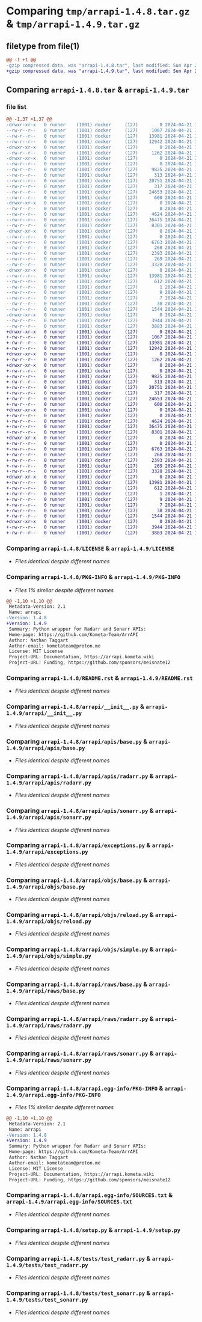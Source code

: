 # Comparing `tmp/arrapi-1.4.8.tar.gz` & `tmp/arrapi-1.4.9.tar.gz`

## filetype from file(1)

```diff
@@ -1 +1 @@
-gzip compressed data, was "arrapi-1.4.8.tar", last modified: Sun Apr 21 18:03:49 2024, max compression
+gzip compressed data, was "arrapi-1.4.9.tar", last modified: Sun Apr 21 18:10:15 2024, max compression
```

## Comparing `arrapi-1.4.8.tar` & `arrapi-1.4.9.tar`

### file list

```diff
@@ -1,37 +1,37 @@
-drwxr-xr-x   0 runner    (1001) docker     (127)        0 2024-04-21 18:03:49.410606 arrapi-1.4.8/
--rw-r--r--   0 runner    (1001) docker     (127)     1067 2024-04-21 18:03:36.000000 arrapi-1.4.8/LICENSE
--rw-r--r--   0 runner    (1001) docker     (127)    13981 2024-04-21 18:03:49.410606 arrapi-1.4.8/PKG-INFO
--rw-r--r--   0 runner    (1001) docker     (127)    12942 2024-04-21 18:03:36.000000 arrapi-1.4.8/README.rst
-drwxr-xr-x   0 runner    (1001) docker     (127)        0 2024-04-21 18:03:49.402605 arrapi-1.4.8/arrapi/
--rw-r--r--   0 runner    (1001) docker     (127)     1262 2024-04-21 18:03:36.000000 arrapi-1.4.8/arrapi/__init__.py
-drwxr-xr-x   0 runner    (1001) docker     (127)        0 2024-04-21 18:03:49.406606 arrapi-1.4.8/arrapi/apis/
--rw-r--r--   0 runner    (1001) docker     (127)        0 2024-04-21 18:03:36.000000 arrapi-1.4.8/arrapi/apis/__init__.py
--rw-r--r--   0 runner    (1001) docker     (127)     9825 2024-04-21 18:03:36.000000 arrapi-1.4.8/arrapi/apis/base.py
--rw-r--r--   0 runner    (1001) docker     (127)      313 2024-04-21 18:03:36.000000 arrapi-1.4.8/arrapi/apis/lidarr.py
--rw-r--r--   0 runner    (1001) docker     (127)    20751 2024-04-21 18:03:36.000000 arrapi-1.4.8/arrapi/apis/radarr.py
--rw-r--r--   0 runner    (1001) docker     (127)      317 2024-04-21 18:03:36.000000 arrapi-1.4.8/arrapi/apis/readarr.py
--rw-r--r--   0 runner    (1001) docker     (127)    24653 2024-04-21 18:03:36.000000 arrapi-1.4.8/arrapi/apis/sonarr.py
--rw-r--r--   0 runner    (1001) docker     (127)      600 2024-04-21 18:03:36.000000 arrapi-1.4.8/arrapi/exceptions.py
-drwxr-xr-x   0 runner    (1001) docker     (127)        0 2024-04-21 18:03:49.406606 arrapi-1.4.8/arrapi/objs/
--rw-r--r--   0 runner    (1001) docker     (127)        0 2024-04-21 18:03:36.000000 arrapi-1.4.8/arrapi/objs/__init__.py
--rw-r--r--   0 runner    (1001) docker     (127)     4624 2024-04-21 18:03:36.000000 arrapi-1.4.8/arrapi/objs/base.py
--rw-r--r--   0 runner    (1001) docker     (127)    36475 2024-04-21 18:03:36.000000 arrapi-1.4.8/arrapi/objs/reload.py
--rw-r--r--   0 runner    (1001) docker     (127)     8301 2024-04-21 18:03:36.000000 arrapi-1.4.8/arrapi/objs/simple.py
-drwxr-xr-x   0 runner    (1001) docker     (127)        0 2024-04-21 18:03:49.406606 arrapi-1.4.8/arrapi/raws/
--rw-r--r--   0 runner    (1001) docker     (127)        0 2024-04-21 18:03:36.000000 arrapi-1.4.8/arrapi/raws/__init__.py
--rw-r--r--   0 runner    (1001) docker     (127)     6763 2024-04-21 18:03:36.000000 arrapi-1.4.8/arrapi/raws/base.py
--rw-r--r--   0 runner    (1001) docker     (127)      268 2024-04-21 18:03:36.000000 arrapi-1.4.8/arrapi/raws/lidarr.py
--rw-r--r--   0 runner    (1001) docker     (127)     2393 2024-04-21 18:03:36.000000 arrapi-1.4.8/arrapi/raws/radarr.py
--rw-r--r--   0 runner    (1001) docker     (127)      269 2024-04-21 18:03:36.000000 arrapi-1.4.8/arrapi/raws/readarr.py
--rw-r--r--   0 runner    (1001) docker     (127)     3320 2024-04-21 18:03:36.000000 arrapi-1.4.8/arrapi/raws/sonarr.py
-drwxr-xr-x   0 runner    (1001) docker     (127)        0 2024-04-21 18:03:49.406606 arrapi-1.4.8/arrapi.egg-info/
--rw-r--r--   0 runner    (1001) docker     (127)    13981 2024-04-21 18:03:49.000000 arrapi-1.4.8/arrapi.egg-info/PKG-INFO
--rw-r--r--   0 runner    (1001) docker     (127)      612 2024-04-21 18:03:49.000000 arrapi-1.4.8/arrapi.egg-info/SOURCES.txt
--rw-r--r--   0 runner    (1001) docker     (127)        1 2024-04-21 18:03:49.000000 arrapi-1.4.8/arrapi.egg-info/dependency_links.txt
--rw-r--r--   0 runner    (1001) docker     (127)        9 2024-04-21 18:03:49.000000 arrapi-1.4.8/arrapi.egg-info/requires.txt
--rw-r--r--   0 runner    (1001) docker     (127)        7 2024-04-21 18:03:49.000000 arrapi-1.4.8/arrapi.egg-info/top_level.txt
--rw-r--r--   0 runner    (1001) docker     (127)       38 2024-04-21 18:03:49.410606 arrapi-1.4.8/setup.cfg
--rw-r--r--   0 runner    (1001) docker     (127)     1544 2024-04-21 18:03:36.000000 arrapi-1.4.8/setup.py
-drwxr-xr-x   0 runner    (1001) docker     (127)        0 2024-04-21 18:03:49.406606 arrapi-1.4.8/tests/
--rw-r--r--   0 runner    (1001) docker     (127)     3944 2024-04-21 18:03:36.000000 arrapi-1.4.8/tests/test_radarr.py
--rw-r--r--   0 runner    (1001) docker     (127)     3883 2024-04-21 18:03:36.000000 arrapi-1.4.8/tests/test_sonarr.py
+drwxr-xr-x   0 runner    (1001) docker     (127)        0 2024-04-21 18:10:15.684672 arrapi-1.4.9/
+-rw-r--r--   0 runner    (1001) docker     (127)     1067 2024-04-21 18:10:02.000000 arrapi-1.4.9/LICENSE
+-rw-r--r--   0 runner    (1001) docker     (127)    13981 2024-04-21 18:10:15.684672 arrapi-1.4.9/PKG-INFO
+-rw-r--r--   0 runner    (1001) docker     (127)    12942 2024-04-21 18:10:02.000000 arrapi-1.4.9/README.rst
+drwxr-xr-x   0 runner    (1001) docker     (127)        0 2024-04-21 18:10:15.680672 arrapi-1.4.9/arrapi/
+-rw-r--r--   0 runner    (1001) docker     (127)     1262 2024-04-21 18:10:02.000000 arrapi-1.4.9/arrapi/__init__.py
+drwxr-xr-x   0 runner    (1001) docker     (127)        0 2024-04-21 18:10:15.680672 arrapi-1.4.9/arrapi/apis/
+-rw-r--r--   0 runner    (1001) docker     (127)        0 2024-04-21 18:10:02.000000 arrapi-1.4.9/arrapi/apis/__init__.py
+-rw-r--r--   0 runner    (1001) docker     (127)     9825 2024-04-21 18:10:02.000000 arrapi-1.4.9/arrapi/apis/base.py
+-rw-r--r--   0 runner    (1001) docker     (127)      313 2024-04-21 18:10:02.000000 arrapi-1.4.9/arrapi/apis/lidarr.py
+-rw-r--r--   0 runner    (1001) docker     (127)    20751 2024-04-21 18:10:02.000000 arrapi-1.4.9/arrapi/apis/radarr.py
+-rw-r--r--   0 runner    (1001) docker     (127)      317 2024-04-21 18:10:02.000000 arrapi-1.4.9/arrapi/apis/readarr.py
+-rw-r--r--   0 runner    (1001) docker     (127)    24653 2024-04-21 18:10:02.000000 arrapi-1.4.9/arrapi/apis/sonarr.py
+-rw-r--r--   0 runner    (1001) docker     (127)      600 2024-04-21 18:10:02.000000 arrapi-1.4.9/arrapi/exceptions.py
+drwxr-xr-x   0 runner    (1001) docker     (127)        0 2024-04-21 18:10:15.680672 arrapi-1.4.9/arrapi/objs/
+-rw-r--r--   0 runner    (1001) docker     (127)        0 2024-04-21 18:10:02.000000 arrapi-1.4.9/arrapi/objs/__init__.py
+-rw-r--r--   0 runner    (1001) docker     (127)     4624 2024-04-21 18:10:02.000000 arrapi-1.4.9/arrapi/objs/base.py
+-rw-r--r--   0 runner    (1001) docker     (127)    36475 2024-04-21 18:10:02.000000 arrapi-1.4.9/arrapi/objs/reload.py
+-rw-r--r--   0 runner    (1001) docker     (127)     8301 2024-04-21 18:10:02.000000 arrapi-1.4.9/arrapi/objs/simple.py
+drwxr-xr-x   0 runner    (1001) docker     (127)        0 2024-04-21 18:10:15.684672 arrapi-1.4.9/arrapi/raws/
+-rw-r--r--   0 runner    (1001) docker     (127)        0 2024-04-21 18:10:02.000000 arrapi-1.4.9/arrapi/raws/__init__.py
+-rw-r--r--   0 runner    (1001) docker     (127)     6763 2024-04-21 18:10:02.000000 arrapi-1.4.9/arrapi/raws/base.py
+-rw-r--r--   0 runner    (1001) docker     (127)      268 2024-04-21 18:10:02.000000 arrapi-1.4.9/arrapi/raws/lidarr.py
+-rw-r--r--   0 runner    (1001) docker     (127)     2393 2024-04-21 18:10:02.000000 arrapi-1.4.9/arrapi/raws/radarr.py
+-rw-r--r--   0 runner    (1001) docker     (127)      269 2024-04-21 18:10:02.000000 arrapi-1.4.9/arrapi/raws/readarr.py
+-rw-r--r--   0 runner    (1001) docker     (127)     3320 2024-04-21 18:10:02.000000 arrapi-1.4.9/arrapi/raws/sonarr.py
+drwxr-xr-x   0 runner    (1001) docker     (127)        0 2024-04-21 18:10:15.684672 arrapi-1.4.9/arrapi.egg-info/
+-rw-r--r--   0 runner    (1001) docker     (127)    13981 2024-04-21 18:10:15.000000 arrapi-1.4.9/arrapi.egg-info/PKG-INFO
+-rw-r--r--   0 runner    (1001) docker     (127)      612 2024-04-21 18:10:15.000000 arrapi-1.4.9/arrapi.egg-info/SOURCES.txt
+-rw-r--r--   0 runner    (1001) docker     (127)        1 2024-04-21 18:10:15.000000 arrapi-1.4.9/arrapi.egg-info/dependency_links.txt
+-rw-r--r--   0 runner    (1001) docker     (127)        9 2024-04-21 18:10:15.000000 arrapi-1.4.9/arrapi.egg-info/requires.txt
+-rw-r--r--   0 runner    (1001) docker     (127)        7 2024-04-21 18:10:15.000000 arrapi-1.4.9/arrapi.egg-info/top_level.txt
+-rw-r--r--   0 runner    (1001) docker     (127)       38 2024-04-21 18:10:15.684672 arrapi-1.4.9/setup.cfg
+-rw-r--r--   0 runner    (1001) docker     (127)     1544 2024-04-21 18:10:02.000000 arrapi-1.4.9/setup.py
+drwxr-xr-x   0 runner    (1001) docker     (127)        0 2024-04-21 18:10:15.684672 arrapi-1.4.9/tests/
+-rw-r--r--   0 runner    (1001) docker     (127)     3944 2024-04-21 18:10:02.000000 arrapi-1.4.9/tests/test_radarr.py
+-rw-r--r--   0 runner    (1001) docker     (127)     3883 2024-04-21 18:10:02.000000 arrapi-1.4.9/tests/test_sonarr.py
```

### Comparing `arrapi-1.4.8/LICENSE` & `arrapi-1.4.9/LICENSE`

 * *Files identical despite different names*

### Comparing `arrapi-1.4.8/PKG-INFO` & `arrapi-1.4.9/PKG-INFO`

 * *Files 1% similar despite different names*

```diff
@@ -1,10 +1,10 @@
 Metadata-Version: 2.1
 Name: arrapi
-Version: 1.4.8
+Version: 1.4.9
 Summary: Python wrapper for Radarr and Sonarr APIs:
 Home-page: https://github.com/Kometa-Team/ArrAPI
 Author: Nathan Taggart
 Author-email: kometateam@proton.me
 License: MIT License
 Project-URL: Documentation, https://arrapi.kometa.wiki
 Project-URL: Funding, https://github.com/sponsors/meisnate12
```

### Comparing `arrapi-1.4.8/README.rst` & `arrapi-1.4.9/README.rst`

 * *Files identical despite different names*

### Comparing `arrapi-1.4.8/arrapi/__init__.py` & `arrapi-1.4.9/arrapi/__init__.py`

 * *Files identical despite different names*

### Comparing `arrapi-1.4.8/arrapi/apis/base.py` & `arrapi-1.4.9/arrapi/apis/base.py`

 * *Files identical despite different names*

### Comparing `arrapi-1.4.8/arrapi/apis/radarr.py` & `arrapi-1.4.9/arrapi/apis/radarr.py`

 * *Files identical despite different names*

### Comparing `arrapi-1.4.8/arrapi/apis/sonarr.py` & `arrapi-1.4.9/arrapi/apis/sonarr.py`

 * *Files identical despite different names*

### Comparing `arrapi-1.4.8/arrapi/exceptions.py` & `arrapi-1.4.9/arrapi/exceptions.py`

 * *Files identical despite different names*

### Comparing `arrapi-1.4.8/arrapi/objs/base.py` & `arrapi-1.4.9/arrapi/objs/base.py`

 * *Files identical despite different names*

### Comparing `arrapi-1.4.8/arrapi/objs/reload.py` & `arrapi-1.4.9/arrapi/objs/reload.py`

 * *Files identical despite different names*

### Comparing `arrapi-1.4.8/arrapi/objs/simple.py` & `arrapi-1.4.9/arrapi/objs/simple.py`

 * *Files identical despite different names*

### Comparing `arrapi-1.4.8/arrapi/raws/base.py` & `arrapi-1.4.9/arrapi/raws/base.py`

 * *Files identical despite different names*

### Comparing `arrapi-1.4.8/arrapi/raws/radarr.py` & `arrapi-1.4.9/arrapi/raws/radarr.py`

 * *Files identical despite different names*

### Comparing `arrapi-1.4.8/arrapi/raws/sonarr.py` & `arrapi-1.4.9/arrapi/raws/sonarr.py`

 * *Files identical despite different names*

### Comparing `arrapi-1.4.8/arrapi.egg-info/PKG-INFO` & `arrapi-1.4.9/arrapi.egg-info/PKG-INFO`

 * *Files 1% similar despite different names*

```diff
@@ -1,10 +1,10 @@
 Metadata-Version: 2.1
 Name: arrapi
-Version: 1.4.8
+Version: 1.4.9
 Summary: Python wrapper for Radarr and Sonarr APIs:
 Home-page: https://github.com/Kometa-Team/ArrAPI
 Author: Nathan Taggart
 Author-email: kometateam@proton.me
 License: MIT License
 Project-URL: Documentation, https://arrapi.kometa.wiki
 Project-URL: Funding, https://github.com/sponsors/meisnate12
```

### Comparing `arrapi-1.4.8/arrapi.egg-info/SOURCES.txt` & `arrapi-1.4.9/arrapi.egg-info/SOURCES.txt`

 * *Files identical despite different names*

### Comparing `arrapi-1.4.8/setup.py` & `arrapi-1.4.9/setup.py`

 * *Files identical despite different names*

### Comparing `arrapi-1.4.8/tests/test_radarr.py` & `arrapi-1.4.9/tests/test_radarr.py`

 * *Files identical despite different names*

### Comparing `arrapi-1.4.8/tests/test_sonarr.py` & `arrapi-1.4.9/tests/test_sonarr.py`

 * *Files identical despite different names*

